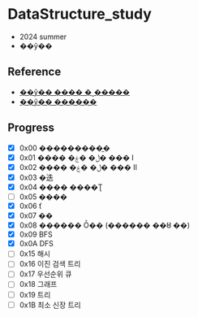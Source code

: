 # DataStructure_study

- 2024 summer
- ��ŷ��

## Reference

- [��ŷ�� ���� �˰�����](https://blog.encrypted.gg/category/%EA%B0%95%EC%A2%8C/%EC%8B%A4%EC%A0%84%20%EC%95%8C%EA%B3%A0%EB%A6%AC%EC%A6%98?page=2)
- [��ŷ�� ������](https://github.com/encrypted-def/basic-algo-lecture/blob/master/workbook.md)

## Progress

- [x] 0x00 ���������̼�
- [x] 0x01 ���� �ڵ� �ۼ� ��� I
- [x] 0x02 ���� �ڵ� �ۼ� ��� II
- [x] 0x03 �迭
- [x] 0x04 ���� ����Ʈ
- [ ] 0x05 ����
- [x] 0x06 ť
- [x] 0x07 ��
- [x] 0x08 ������ Ȱ�� (������ ��ȣ ��)
- [x] 0x09 BFS
- [x] 0x0A DFS
- [ ] 0x15 해시
- [ ] 0x16 이진 검색 트리
- [ ] 0x17 우선순위 큐
- [ ] 0x18 그래프
- [ ] 0x19 트리
- [ ] 0x1B 최소 신장 트리
